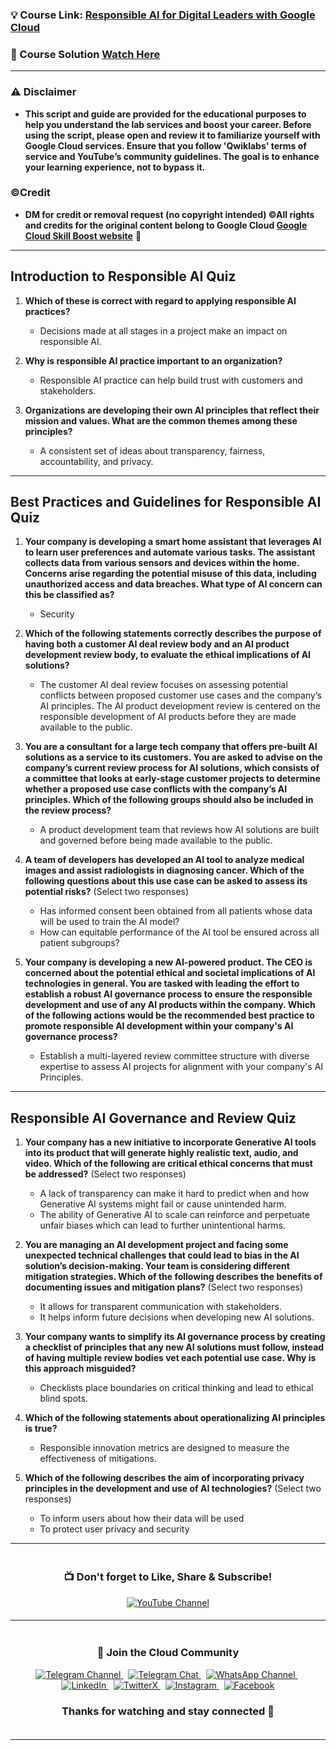 
### 💡 Course Link: [Responsible AI for Digital Leaders with Google Cloud](https://www.cloudskillsboost.google/course_templates/1069)

### 🚀 Course Solution [Watch Here](https://youtu.be/LahybBau99A)

---

### ⚠️ Disclaimer
- **This script and guide are provided for  the educational purposes to help you understand the lab services and boost your career. Before using the script, please open and review it to familiarize yourself with Google Cloud services. Ensure that you follow 'Qwiklabs' terms of service and YouTube’s community guidelines. The goal is to enhance your learning experience, not to bypass it.**

### ©Credit
- **DM for credit or removal request (no copyright intended) ©All rights and credits for the original content belong to Google Cloud [Google Cloud Skill Boost website](https://www.cloudskillsboost.google/)** 🙏

---

## **Introduction to Responsible AI Quiz**

1. **Which of these is correct with regard to applying responsible AI practices?**  
   - Decisions made at all stages in a project make an impact on responsible AI.

2. **Why is responsible AI practice important to an organization?**  
   - Responsible AI practice can help build trust with customers and stakeholders.

3. **Organizations are developing their own AI principles that reflect their mission and values. What are the common themes among these principles?**  
   - A consistent set of ideas about transparency, fairness, accountability, and privacy.

---

## **Best Practices and Guidelines for Responsible AI Quiz**

1. **Your company is developing a smart home assistant that leverages AI to learn user preferences and automate various tasks. The assistant collects data from various sensors and devices within the home. Concerns arise regarding the potential misuse of this data, including unauthorized access and data breaches. What type of AI concern can this be classified as?**  
   - Security

2. **Which of the following statements correctly describes the purpose of having both a customer AI deal review body and an AI product development review body, to evaluate the ethical implications of AI solutions?**  
   - The customer AI deal review focuses on assessing potential conflicts between proposed customer use cases and the company’s AI principles. The AI product development review is centered on the responsible development of AI products before they are made available to the public.

3. **You are a consultant for a large tech company that offers pre-built AI solutions as a service to its customers. You are asked to advise on the company’s current review process for AI solutions, which consists of a committee that looks at early-stage customer projects to determine whether a proposed use case conflicts with the company’s AI principles. Which of the following groups should also be included in the review process?**  
   - A product development team that reviews how AI solutions are built and governed before being made available to the public.

4. **A team of developers has developed an AI tool to analyze medical images and assist radiologists in diagnosing cancer. Which of the following questions about this use case can be asked to assess its potential risks?** (Select two responses)  
   - Has informed consent been obtained from all patients whose data will be used to train the AI model?  
   - How can equitable performance of the AI tool be ensured across all patient subgroups?

5. **Your company is developing a new AI-powered product. The CEO is concerned about the potential ethical and societal implications of AI technologies in general. You are tasked with leading the effort to establish a robust AI governance process to ensure the responsible development and use of any AI products within the company. Which of the following actions would be the recommended best practice to promote responsible AI development within your company's AI governance process?**  
   - Establish a multi-layered review committee structure with diverse expertise to assess AI projects for alignment with your company's AI Principles.

---

## **Responsible AI Governance and Review Quiz**

1. **Your company has a new initiative to incorporate Generative AI tools into its product that will generate highly realistic text, audio, and video. Which of the following are critical ethical concerns that must be addressed?** (Select two responses)  
   - A lack of transparency can make it hard to predict when and how Generative AI systems might fail or cause unintended harm.  
   - The ability of Generative AI to scale can reinforce and perpetuate unfair biases which can lead to further unintentional harms.

2. **You are managing an AI development project and facing some unexpected technical challenges that could lead to bias in the AI solution’s decision-making. Your team is considering different mitigation strategies. Which of the following describes the benefits of documenting issues and mitigation plans?** (Select two responses)  
   - It allows for transparent communication with stakeholders.  
   - It helps inform future decisions when developing new AI solutions.

3. **Your company wants to simplify its AI governance process by creating a checklist of principles that any new AI solutions must follow, instead of having multiple review bodies vet each potential use case. Why is this approach misguided?**  
   - Checklists place boundaries on critical thinking and lead to ethical blind spots.

4. **Which of the following statements about operationalizing AI principles is true?**  
   - Responsible innovation metrics are designed to measure the effectiveness of mitigations.

5. **Which of the following describes the aim of incorporating privacy principles in the development and use of AI technologies?** (Select two responses)  
   - To inform users about how their data will be used  
   - To protect user privacy and security

---


<div align="center" style="padding: 5px;">
  <h3>📺 Don't forget to Like, Share & Subscribe!</h3>

  <a href="https://www.youtube.com/@techcps">
    <img src="https://img.shields.io/badge/YouTube-TechCPS-FF0000?style=for-the-badge&logo=youtube&logoColor=white" alt="YouTube Channel">
  </a>
</div>

---

<div align="center" style="padding: 5px;">
  <h3>📱 Join the Cloud Community</h3>

  <a href="https://t.me/Techcps">
    <img src="https://img.shields.io/badge/Telegram_Channel-0088cc?style=for-the-badge&logo=telegram&logoColor=white" alt="Telegram Channel">
  </a>
  &nbsp;
  <a href="https://t.me/Techcpschat">
    <img src="https://img.shields.io/badge/Telegram_Chat-0088cc?style=for-the-badge&logo=telegram&logoColor=white" alt="Telegram Chat">
  </a>
  &nbsp;
  <a href="https://whatsapp.com/channel/0029Va9nne147XeIFkXYv71A">
    <img src="https://img.shields.io/badge/WhatsApp_Channel-25D366?style=for-the-badge&logo=whatsapp&logoColor=white" alt="WhatsApp Channel">
  </a>
  &nbsp;
  <a href="https://www.linkedin.com/company/techcps/">
    <img src="https://img.shields.io/badge/LinkedIn-TechCPS-0077B5?style=for-the-badge&logo=linkedin&logoColor=white" alt="LinkedIn">
  </a>
  &nbsp;
  <a href="https://twitter.com/Techcps_/">
    <img src="https://img.shields.io/badge/TwitterX-TechCPS-000000?style=for-the-badge&logo=x&logoColor=white" alt="TwitterX">
  </a>
  &nbsp;
  <a href="https://instagram.com/techcps/">
    <img src="https://img.shields.io/badge/Instagram-TechCPS-E4405F?style=for-the-badge&logo=instagram&logoColor=white" alt="Instagram">
  </a>
  &nbsp;
  <a href="https://facebook.com/techcps/">
    <img src="https://img.shields.io/badge/Facebook-TechCPS-1877F2?style=for-the-badge&logo=facebook&logoColor=white" alt="Facebook">
  </a>

  <h3>Thanks for watching and stay connected 🙂</h3>
</div>

---
